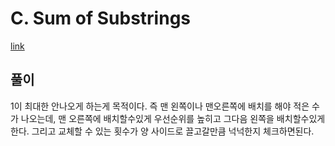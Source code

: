 # C. Sum of Substrings

[link](https://codeforces.com/contest/1691/problem/C)

## 풀이

1이 최대한 안나오게 하는게 목적이다. 즉 맨 왼쪽이나 맨오른쪽에 배치를 해야 적은 수가 나오는데, 맨 오른쪽에 배치할수있게 우선순위를 높히고 그다음 왼쪽을 배치할수있게 한다. 그리고 교체할 수 있는 횟수가 양 사이드로 끌고갈만큼 넉넉한지 체크하면된다.